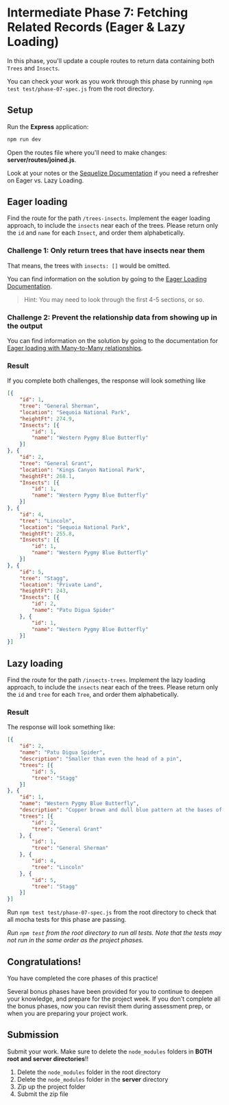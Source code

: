 # Intermediate Phase 7: Fetching Related Records (Eager & Lazy Loading)

In this phase, you'll update a couple routes to return data containing both
`Trees` and `Insects`.

You can check your work as you work through this phase by running `npm test test/phase-07-spec.js` from the root directory.

## Setup

Run the **Express** application:

```sh
npm run dev
```

Open the routes file where you'll need to make changes:
__server/routes/joined.js__.

Look at your notes or the [Sequelize Documentation][ref-docs] if you need a
refresher on Eager vs. Lazy Loading.

## Eager loading

Find the route for the path `/trees-insects`. Implement the eager loading
approach, to include the `insects` near each of the trees. Please return only
the `id` and `name` for each `Insect`, and order them alphabetically.

### Challenge 1: Only return trees that have insects near them

That means, the trees with `insects: []` would be omitted.

You can find information on the solution by going to the [Eager Loading
Documentation][eager-loading-docs].

> Hint: You may need to look through the first 4-5 sections, or so.

### Challenge 2: Prevent the relationship data from showing up in the output

You can find information on the solution by going to the documentation for
[Eager loading with Many-to-Many relationships][eager-many-to-many-docs].

### Result

If you complete both challenges, the response will look something like

```json
[{
    "id": 1,
    "tree": "General Sherman",
    "location": "Sequoia National Park",
    "heightFt": 274.9,
    "Insects": [{
        "id": 1,
        "name": "Western Pygmy Blue Butterfly"
    }]
}, {
    "id": 2,
    "tree": "General Grant",
    "location": "Kings Canyon National Park",
    "heightFt": 268.1,
    "Insects": [{
        "id": 1,
        "name": "Western Pygmy Blue Butterfly"
    }]
}, {
    "id": 4,
    "tree": "Lincoln",
    "location": "Sequoia National Park",
    "heightFt": 255.8,
    "Insects": [{
        "id": 1,
        "name": "Western Pygmy Blue Butterfly"
    }]
}, {
    "id": 5,
    "tree": "Stagg",
    "location": "Private Land",
    "heightFt": 243,
    "Insects": [{
        "id": 2,
        "name": "Patu Digua Spider"
    }, {
        "id": 1,
        "name": "Western Pygmy Blue Butterfly"
    }]
}]
```

## Lazy loading

Find the route for the path `/insects-trees`. Implement the lazy loading
approach, to include the `insects` near each of the trees. Please return only
the `id` and `tree` for each `Tree`, and order them alphabetically.

### Result

The response will look something like:

```json
[{
    "id": 2,
    "name": "Patu Digua Spider",
    "description": "Smaller than even the head of a pin",
    "trees": [{
        "id": 5,
        "tree": "Stagg"
    }]
}, {
    "id": 1,
    "name": "Western Pygmy Blue Butterfly",
    "description": "Copper brown and dull blue pattern at the bases of both wings",
    "trees": [{
        "id": 2,
        "tree": "General Grant"
    }, {
        "id": 1,
        "tree": "General Sherman"
    }, {
        "id": 4,
        "tree": "Lincoln"
    }, {
        "id": 5,
        "tree": "Stagg"
    }]
}]
```

Run  `npm test test/phase-07-spec.js` from the root directory to check that all mocha
tests for this phase are passing.

_Run `npm test` from the root directory to run all tests. Note that the tests may not run in the same order as the project phases._

## Congratulations!

You have completed the core phases of this practice!

Several bonus phases have been provided for you to continue to deepen your
knowledge, and prepare for the project week. If you don't complete all the
bonus phases, now you can revisit them during assessment prep, or when you
are preparing your project work.

## Submission

Submit your work. Make sure to delete the `node_modules` folders in
__BOTH root and server directories__!!

1. Delete the `node_modules` folder in the root directory
2. Delete the `node_modules` folder in the __server__ directory
3. Zip up the project folder
4. Submit the zip file

[ref-docs]: https://sequelize.org/master/manual/assocs.html#fetching-associations---eager-loading-vs-lazy-loading
[eager-loading-docs]: https://sequelize.org/master/manual/eager-loading.html
[eager-many-to-many-docs]: https://sequelize.org/master/manual/eager-loading.html#eager-loading-with-many-to-many-relationships